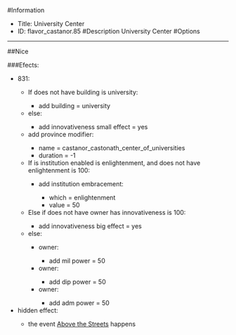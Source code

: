 #Information
 - Title: University Center
 - ID: flavor_castanor.85
#Description
University Center
#Options

___
##Nice

###Efects:<ul><li>831:</li><ul><li>If does not have building is university:</li><ul><li>add building = university</li></ul><li>else:</li><ul><li>add innovativeness small effect = yes</li></ul><li>add province modifier:</li><ul><li>name = castanor_castonath_center_of_universities</li><li>duration = -1</li></ul><li>If is institution enabled is enlightenment, and does not have enlightenment is 100:</li><ul><li>add institution embracement:</li><ul><li>which = enlightenment</li><li>value = 50</li></ul></ul><li>Else if does not have owner has innovativeness is 100:</li><ul><li>add innovativeness big effect = yes</li></ul><li>else:</li><ul><li>owner:</li><ul><li>add mil power = 50</li></ul><li>owner:</li><ul><li>add dip power = 50</li></ul><li>owner:</li><ul><li>add adm power = 50</li></ul></ul></ul><li>hidden effect:</li><ul><li>the event [Above the Streets](../events/above_the_streets.md) happens</li></ul></ul>
